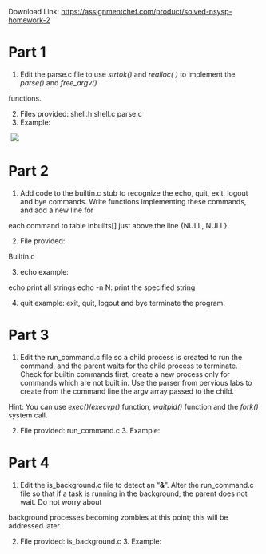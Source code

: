 Download Link: https://assignmentchef.com/product/solved-nsysp-homework-2
<br>
<h1>Part 1</h1>

<ol>

 <li>Edit the parse.c file to use <em>strtok()</em> and <em>realloc( )</em> to implement the <em>parse()</em> and <em>free_argv()</em></li>

</ol>

functions.

<ol start="2">

 <li>Files provided: shell.h shell.c parse.c</li>

 <li>Example:</li>

</ol>

<img decoding="async" data-recalc-dims="1" data-src="https://i0.wp.com/www.ankitcodinghub.com/wp-content/uploads/2022/03/734.png?w=980&amp;ssl=1" class="lazyload" src="data:image/gif;base64,R0lGODlhAQABAAAAACH5BAEKAAEALAAAAAABAAEAAAICTAEAOw==">

 <noscript>

  <img decoding="async" src="https://i0.wp.com/www.ankitcodinghub.com/wp-content/uploads/2022/03/734.png?w=980&amp;ssl=1" data-recalc-dims="1">

 </noscript>

<h1>Part 2</h1>

<ol>

 <li>Add code to the builtin.c stub to recognize the echo, quit, exit, logout and bye commands. Write functions implementing these commands, and add a new line for</li>

</ol>

each command to table inbuilts[] just above the line {NULL, NULL}.

<ol start="2">

 <li>File provided:</li>

</ol>

Builtin.c

<ol start="3">

 <li>echo example:</li>

</ol>

echo print all strings echo -n N: print the specified string




<ol start="4">

 <li>quit example: exit, quit, logout and bye terminate the program.</li>

</ol>







<h1>Part 3</h1>

<ol>

 <li>Edit the run_command.c file so a child process is created to run the command, and the parent waits for the child process to terminate. Check for builtin commands first, create a new process only for commands which are not built in. Use the parser from pervious labs to create from the command line the argv array passed to the child.</li>

</ol>

Hint: You can use <em>exec()</em>/<em>execvp()</em> function, <em>waitpid()</em> function and the <em>fork()</em> system call.

<ol start="2">

 <li>File provided: run_command.c 3. Example:</li>

</ol>







<h1>Part 4</h1>

<ol>

 <li>Edit the is_background.c file to detect an “<strong>&amp;</strong>”. Alter the run_command.c file so that if a task is running in the background, the parent does not wait. Do not worry about</li>

</ol>

background processes becoming zombies at this point; this will be addressed later.

<ol start="2">

 <li>File provided: is_background.c 3. Example:</li>

</ol>


